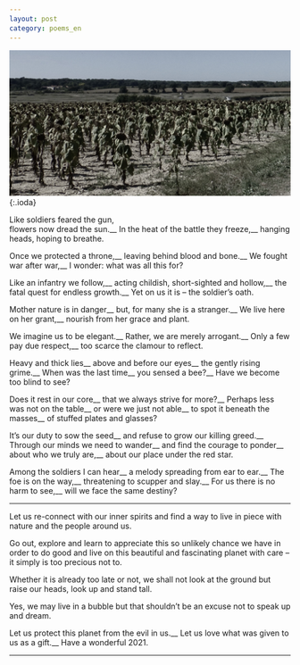 ```yaml
---
layout: post
category: poems_en
---
```


![fallen army](/P1050119.jpg){:.ioda}

Like soldiers feared the gun,<br />
flowers now dread the sun.__
In the heat of the battle they freeze,__
hanging heads, hoping to breathe.

Once we protected a throne,__
leaving behind blood and bone.__
We fought war after war,__
I wonder: what was all this for?

Like an infantry we follow,__
acting childish, short-sighted and hollow,__
the fatal quest for endless growth.__
Yet on us it is – the soldier’s oath.

Mother nature is in danger__
but, for many she is a stranger.__
We live here on her grant,__
nourish from her grace and plant.

We imagine us to be elegant.__
Rather, we are merely arrogant.__
Only a few pay due respect,__
too scarce the clamour to reflect. 

Heavy and thick lies__
above and before our eyes__
the gently rising grime.__
When was the last time__
you sensed a bee?__
Have we become too blind to see?

Does it rest in our core__
that we always strive for more?__
Perhaps less was not on the table__
or were we just not able__
to spot it beneath the masses__
of stuffed plates and glasses?

It’s our duty to sow the seed__
and refuse to grow our killing greed.__
Through our minds we need to wander__
and find the courage to ponder__
about who we truly are,__
about our place under the red star.

Among the soldiers I can hear__
a melody spreading from ear to ear.__
The foe is on the way,__
threatening to scupper and slay.__
For us there is no harm to see,__
will we face the same destiny?

---

Let us re-connect with our inner spirits and find a way to live in piece with nature and the people around us.

Go out, explore and learn to appreciate this so unlikely chance we have in order to do good and live on this beautiful and fascinating planet with care – it simply is too precious not to.

Whether it is already too late or not, we shall not look at the ground but raise our heads, look up and stand tall.

Yes, we may live in a bubble but that shouldn’t be an excuse not to speak up and dream.

Let us protect this planet from the evil in us.__
Let us love what was given to us as a gift.__
Have a wonderful 2021.

---
